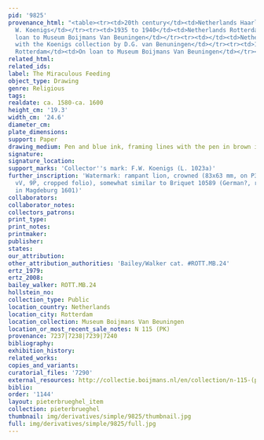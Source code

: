 ```yaml
---
pid: '9825'
provenance_html: "<table><tr><td>20th century</td><td>Netherlands Haarlem</td><td>Franz
  W. Koenigs</td></tr><tr><td>1935 to 1940</td><td>Netherlands Rotterdam</td><td>On
  loan to Museum Boijmans Van Beuningen</td></tr><tr><td></td><td>Netherlands Rotterdam</td><td>Purchased
  with the Koenigs collection by D.G. van Benuningen</td></tr><tr><td>1940</td><td>Netherlands
  Rotterdam</td><td>On loan to Museum Boijmans Van Beuningen</td></tr></table>"
related_html: 
related_ids: 
label: The Miraculous Feeding
object_type: Drawing
genre: Religious
tags: 
realdate: ca. 1580-ca. 1600
height_cm: '19.3'
width_cm: '24.6'
diameter_cm: 
plate_dimensions: 
support: Paper
drawing_medium: Pen and blue ink, framing lines with the pen in brown ink
signature: 
signature_location: 
support_marks: 'Collector''s mark: F.W. Koenigs (L. 1023a)'
further_inscription: 'Watermark: rampant lion, crowned (83x63 mm, on P3-6 from below;
  vV, 9P, cropped folio), somewhat similar to Briquet 10589 (German?, recorded a.o.
  in Magdeburg 1601)'
collaborators: 
collaborator_notes: 
collectors_patrons: 
print_type: 
print_notes: 
printmaker: 
publisher: 
states: 
our_attribution: 
other_attribution_authorities: 'Bailey/Walker cat. #ROTT.MB.24'
ertz_1979: 
ertz_2008: 
bailey_walker: ROTT.MB.24
hollstein_no: 
collection_type: Public
location_country: Netherlands
location_city: Rotterdam
location_collection: Museum Boijmans Van Beuningen
location_or_most_recent_sale_notes: N 115 (PK)
provenance: 7237|7238|7239|7240
bibliography: 
exhibition_history: 
related_works: 
copies_and_variants: 
curatorial_files: '7290'
external_resources: http://collectie.boijmans.nl/en/collection/n-115-(pk)
biblio: 
order: '1144'
layout: pieterbrueghel_item
collection: pieterbrueghel
thumbnail: img/derivatives/simple/9825/thumbnail.jpg
full: img/derivatives/simple/9825/full.jpg
---
```

